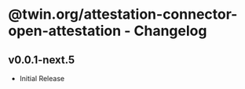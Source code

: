 # @twin.org/attestation-connector-open-attestation - Changelog

## v0.0.1-next.5

- Initial Release
